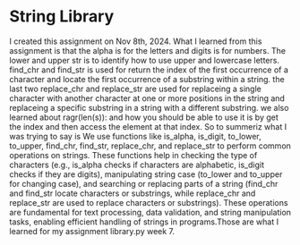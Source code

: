 # String Library

I created this assignment on Nov 8th, 2024. What I learned from this assignment is that the alpha is for the letters and digits is for numbers. The lower and upper str is to identify how to use upper and lowercase letters. find_chr and find_str is used for return the index of the first occurrence of a character and locate the first occurrence of a substring within a string. the last two replace_chr and replace_str are used for replaceing a single character with another character at one or more positions in the string and replaceing a specific substring in a string with a different substring. we also learned about ragr(len(s)): and how you should be able to use it is by  get the index and then access the element at that index. So to summeriz what I was trying to say is We use functions like is_alpha, is_digit, to_lower, to_upper, find_chr, find_str, replace_chr, and replace_str to perform common operations on strings. These functions help in checking the type of characters (e.g., is_alpha checks if characters are alphabetic, is_digit checks if they are digits), manipulating string case (to_lower and to_upper for changing case), and searching or replacing parts of a string (find_chr and find_str locate characters or substrings, while replace_chr and replace_str are used to replace characters or substrings). These operations are fundamental for text processing, data validation, and string manipulation tasks, enabling efficient handling of strings in programs.Those are what I learned for my assignment library.py week 7. 
